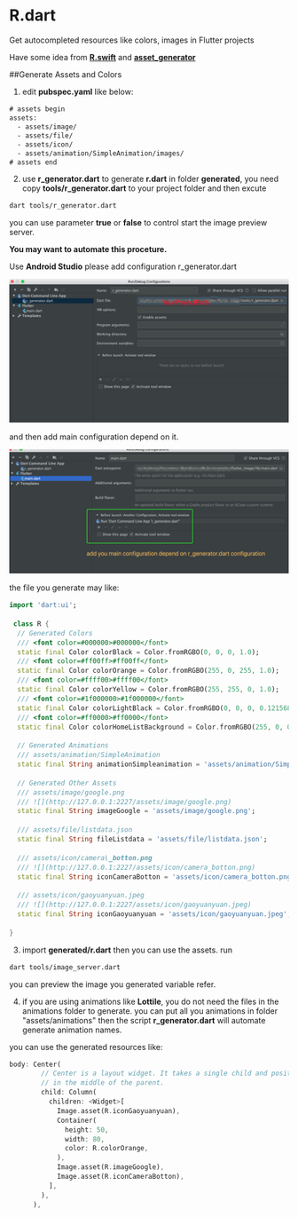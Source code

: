 # R.dart
Get autocompleted resources like colors, images in Flutter projects

Have some idea from [**R.swift**](https://github.com/mac-cain13/R.swift) and [**asset_generator**](https://github.com/flutter-dev/asset_generator)


##Generate Assets and Colors

1. edit **pubspec.yaml** like below:

```
# assets begin
assets:
  - assets/image/
  - assets/file/
  - assets/icon/
  - assets/animation/SimpleAnimation/images/
# assets end
```
  
2. use **r_generator.dart** to generate **r.dart** in folder **generated**, you need copy **tools/r_generator.dart** to your project folder and then excute  
	 
```bash  
dart tools/r_generator.dart 
```  
you can use parameter **true** or **false** to control start the image preview server.

**You may want to automate this proceture.**

Use **Android Studio** please add configuration r_generator.dart 

![](Documentation/Images/add_r_generator.png)

and then add main configuration depend on it.

![](Documentation/Images/add_main_depend_on.png)

the file you generate may like:

``` dart
import 'dart:ui';

 class R {
  // Generated Colors 
  /// <font color=#000000>#000000</font>
  static final Color colorBlack = Color.fromRGBO(0, 0, 0, 1.0);
  /// <font color=#ff00ff>#ff00ff</font>
  static final Color colorOrange = Color.fromRGBO(255, 0, 255, 1.0);
  /// <font color=#ffff00>#ffff00</font>
  static final Color colorYellow = Color.fromRGBO(255, 255, 0, 1.0);
  /// <font color=#1f000000>#1f000000</font>
  static final Color colorLightBlack = Color.fromRGBO(0, 0, 0, 0.12156862745098039);
  /// <font color=#ff0000>#ff0000</font>
  static final Color colorHomeListBackground = Color.fromRGBO(255, 0, 0, 1.0);
  
  // Generated Animations 
  /// assets/animation/SimpleAnimation
  static final String animationSimpleanimation = 'assets/animation/SimpleAnimation';
  
  // Generated Other Assets 
  /// assets/image/google.png
  /// ![](http://127.0.0.1:2227/assets/image/google.png)
  static final String imageGoogle = 'assets/image/google.png';
  
  /// assets/file/listdata.json
  static final String fileListdata = 'assets/file/listdata.json';
  
  /// assets/icon/camera\_botton.png
  /// ![](http://127.0.0.1:2227/assets/icon/camera_botton.png)
  static final String iconCameraBotton = 'assets/icon/camera_botton.png';
  
  /// assets/icon/gaoyuanyuan.jpeg
  /// ![](http://127.0.0.1:2227/assets/icon/gaoyuanyuan.jpeg)
  static final String iconGaoyuanyuan = 'assets/icon/gaoyuanyuan.jpeg';
  
}
```

3. import **generated/r.dart** then you can use the assets. run

``` bash
dart tools/image_server.dart
```
you can preview the image you generated variable refer.

4. if you are using animations like **Lottile**, you do not need the files in the animations folder to generate. you can put all you animations in folder "assets/animations" then the script **r_generator.dart** will automate generate animation names. 

you can use the generated resources like:

``` dart
body: Center(
        // Center is a layout widget. It takes a single child and positions it
        // in the middle of the parent.
        child: Column(
          children: <Widget>[
            Image.asset(R.iconGaoyuanyuan),
            Container(
              height: 50,
              width: 80,
              color: R.colorOrange,
            ),
            Image.asset(R.imageGoogle),
            Image.asset(R.iconCameraBotton),
          ],
        ),
      ),
```
